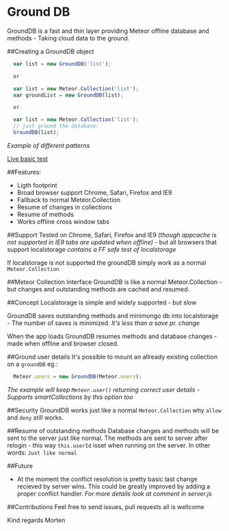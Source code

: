 Ground DB
=========
GroundDB is a fast and thin layer providing Meteor offline database and methods - Taking cloud data to the ground.

##Creating a GroundDB object
```js
  var list = new GroundDB('list');

  or

  var list = new Meteor.Collection('list');
  var groundList = new GroundDB(list);

  or

  var list = new Meteor.Collection('list');
  // just ground the database:
  GroundDB(list);
```
*Example of different patterns*

[Live basic test](http://grounddb.meteor.com/)

##Features:
* Ligth footprint
* Broad browser support Chrome, Safari, Firefox and IE9
* Fallback to normal Meteor.Collection
* Resume of changes in collections
* Resume of methods
* Works offline cross window tabs

##Support
Tested on Chrome, Safari, Firefox and IE9 *(though appcache is not supported in IE9 tabs are updated when offline)* - but all browsers that support localstorage *contains a FF safe test of localstorage*

If localstorage is not supported the groundDB simply work as a normal `Meteor.Collection`

##Meteor Collection Interface
GroundDB is like a normal Meteor.Collection - but changes and outstanding methods are cached and resumed.

##Concept
Localstorage is simple and widely supported - but slow

GroundDB saves outstanding methods and minimongo db into localstorage - The number of saves is minimized. *It's less than a save pr. change*

When the app loads GroundDB resumes methods and database changes - made when offline and browser closed.

##Ground user details
It's possible to mount an allready existing collection on a `groundDB` eg.:
```js
  Meteor.users = new GroundDB(Meteor.users);
```
*The example will keep `Meteor.user()` returning correct user details - Supports smartCollections by this option too*

##Security
GroundDB works just like a normal `Meteor.Collection` why `allow` and `deny` still works.

##Resume of outstanding methods
Database changes and methods will be sent to the server just like normal. The methods are sent to server after relogin - this way `this.userId` isset when running on the server. In other words: `Just like normal`

##Future
* At the moment the conflict resolution is pretty basic last change recieved by server wins. This could be greatly improved by adding a proper conflict handler. *For more details look at comment in server.js*

##Contributions
Feel free to send issues, pull requests all is wellcome

Kind regards Morten

